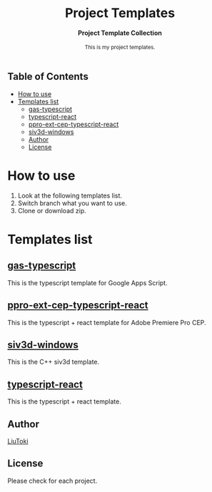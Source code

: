 <h1 align="center">Project Templates</h1>

<div align="center">
    <strong>Project Template Collection</strong>
</div>

<br/>

<div align="center">
    <sub>
        This is my project templates.
    </sub>
</div>

<br/>

## Table of Contents
- [How to use](#how-to-use)
- [Templates list](#templates-list)
	- [gas-typescript](#gas-typescript)
	- [typescript-react](#typescript-react)
	- [ppro-ext-cep-typescript-react](#ppro-ext-cep-typescript-react)
	- [siv3d-windows](#siv3d-windows)
	- [Author](#author)
	- [License](#license)

# How to use
1. Look at the following templates list.
1. Switch branch what you want to use.
1. Clone or download zip.

# Templates list
## [gas-typescript](https://github.com/LiuToki/project-templates/tree/gas-typescript)
This is the typescript template for Google Apps Script.

## [ppro-ext-cep-typescript-react](https://github.com/LiuToki/project-templates/tree/ppro-ext-cep-typescript-react)
This is the typescript + react template for Adobe Premiere Pro CEP.

## [siv3d-windows](https://github.com/LiuToki/project-templates/tree/siv3d-windows)
This is the C++ siv3d template.

## [typescript-react](https://github.com/LiuToki/project-templates/tree/typescript-react)
This is the typescript + react template.

## Author
[LiuToki](https://github.com/LiuToki)

## License
Please check for each project.
